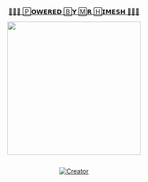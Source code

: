 <p align="center"> 
<u>👩‍🔬💙 🄿𝗢𝗪𝗘𝗥𝗘𝗗 🄱𝗬 🄼𝗥 🄷𝗜𝗠𝗘𝗦𝗛 💙👩‍🔬</u>
</p>
<p align="center">
<img src="https://telegra.ph/file/2714f0a298d6138263be0.jpg" width="300" height="300"/>
</p>
<p align="center">
  <a href="#"><img src="http://readme-typing-svg.herokuapp.com?color=d1fa02&center=true&vCenter=true&multiline=false&lines=🄰𝗘𝗡𝗚𝗘𝗟+🅀𝗨𝗘𝗘𝗡+🅆𝗛𝗔𝗧𝗦𝗔𝗣𝗣+🄱𝗢𝗧" alt="">
</p>
<p align="center">
<a href="#"><img title="Creator" src="https://img.shields.io/badge/Creator-🄼𝗥,🄷𝗜𝗠𝗘𝗦𝗛-red.svg?style=for-the-badge&logo=github"></a>
</p>
